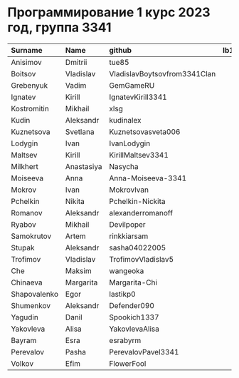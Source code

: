 # Программирование 1 курс 2023 год, группа 3341

| Surname      | Name       | github                       | lb1   | lb2   | lb3   | lb4   | cw   |
|:-------------|:-----------|:-----------------------------|:------|:------|:------|:------|:-----|
| Anisimov     | Dmitrii    | tue85                        |       |       |       |       |      |
| Boitsov      | Vladislav  | VladislavBoytsovfrom3341Clan |       |       |       |       |      |
| Grebenyuk    | Vadim      | GemGameRU                    |       |       |       |       |      |
| Ignatev      | Kirill     | IgnatevKirill3341            |       |       |       |       |      |
| Kostromitin  | Mikhail    | xlsg                         |       |       |       |       |      |
| Kudin        | Aleksandr  | kudinalex                    |       |       |       |       |      |
| Kuznetsova   | Svetlana   | Kuznetsovasveta006           |       |       |       |       |      |
| Lodygin      | Ivan       | IvanLodygin                  |       |       |       |       |      |
| Maltsev      | Kirill     | KirillMaltsev3341            |       |       |       |       |      |
| Milkhert     | Anastasiya | Nasycha                      |       |       |       |       |      |
| Moiseeva     | Anna       | Anna-Moiseeva-3341           |       |       |       |       |      |
| Mokrov       | Ivan       | MokrovIvan                   |       |       |       |       |      |
| Pchelkin     | Nikita     | Pchelkin-Nickita             |       |       |       |       |      |
| Romanov      | Aleksandr  | alexanderromanoff            |       |       |       |       |      |
| Ryabov       | Mikhail    | Devilpoper                   |       |       |       |       |      |
| Samokrutov   | Artem      | rinkkiarsam                  |       |       |       |       |      |
| Stupak       | Aleksandr  | sasha04022005                |       |       |       |       |      |
| Trofimov     | Vladislav  | TrofimovVladislav5           |       |       |       |       |      |
| Che          | Maksim     | wangeoka                     |       |       |       |       |      |
| Chinaeva     | Margarita  | Margarita-Chi                |       |       |       |       |      |
| Shapovalenko | Egor       | lastikp0                     |       |       |       |       |      |
| Shumenkov    | Aleksandr  | Defender090                  |       |       |       |       |      |
| Yagudin      | Danil      | Spookich1337                 |       |       |       |       |      |
| Yakovleva    | Alisa      | YakovlevaAlisa               |       |       |       |       |      |
| Bayram       | Esra       | esrabyrm                     |       |       |       |       |      |
| Perevalov    | Pasha      | PerevalovPavel3341           |       |       |       |       |      |
| Volkov       | Efim       | FlowerFool                   |       |       |       |       |      |